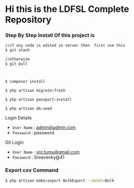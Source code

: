 <h1>Hi this is the LDFSL Complete Repository</h1>

### Step By Step Install Of this project is 


```bash
//if any code is edited in server then  first use this
$ git stash 

//otherwise 
$ git pull 



$ composer install

$ php artisan migrate:fresh

$ php artisan passport:install

$ php artisan db:seed
```

Login Details 
* `User Name`  : admin@admin.com
*  `Password`  : password

Git Login
* `User Name`  : vnr.tumu@gmail.com
*  `Password`  : Sreevenky@41


### Export csv Command

```bash 
$ php artisan make:export BulkExport --model=Bulk

```
